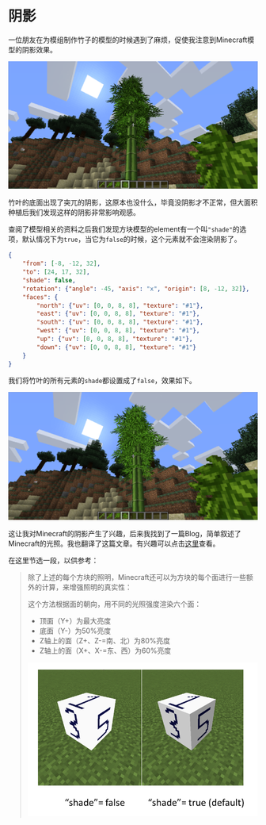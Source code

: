 # 阴影

一位朋友在为模组制作竹子的模型的时候遇到了麻烦，促使我注意到Minecraft模型的阴影效果。

![image-20200706205746558](shading.assets/image-20200706205746558.png)

竹叶的底面出现了突兀的阴影，这原本也没什么，毕竟没阴影才不正常，但大面积种植后我们发现这样的阴影非常影响观感。

查阅了模型相关的资料之后我们发现方块模型的element有一个叫`"shade"`的选项，默认情况下为`true`，当它为`false`的时候，这个元素就不会渲染阴影了。

```json
{
	"from": [-8, -12, 32],
	"to": [24, 17, 32],
	"shade": false,
	"rotation": {"angle": -45, "axis": "x", "origin": [8, -12, 32]},
	"faces": {
		"north": {"uv": [0, 0, 8, 8], "texture": "#1"},
		"east": {"uv": [0, 0, 8, 8], "texture": "#1"},
		"south": {"uv": [0, 0, 8, 8], "texture": "#1"},
		"west": {"uv": [0, 0, 8, 8], "texture": "#1"},
		"up": {"uv": [0, 0, 8, 8], "texture": "#1"},
		"down": {"uv": [0, 0, 8, 8], "texture": "#1"}
	}
}
```

我们将竹叶的所有元素的`shade`都设置成了`false`，效果如下。

![image-20200706210220839](shading.assets/image-20200706210220839.png)

这让我对Minecraft的阴影产生了兴趣，后来我找到了一篇Blog，简单叙述了Minecraft的光照。我也翻译了这篇文章。有兴趣可以点击[这里](https://www.mcbbs.net/thread-1062742-1-1.html)查看。

在这里节选一段，以供参考：

> 除了上述的每个方块的照明，Minecraft还可以为方块的每个面进行一些额外的计算，来增强照明的真实性：
> 
> 这个方法根据面的朝向，用不同的光照强度渲染六个面：
>
> - 顶面（Y+）为最大亮度
> - 底面（Y-）为50%亮度
> - Z轴上的面（Z+、Z-=南、北）为80%亮度
> - Z轴上的面（X+、X-=东、西）为60%亮度
> 
> ![img](shading.assets/BlockShadeOnOff.png)

<br/><br/><Vssue/>